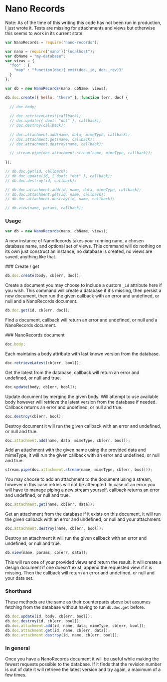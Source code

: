 Nano Records
===

Note: As of the time of this writing this code has not been run in production, I just wrote it. Tests are missing for attachments and views but otherwise this seems to work in its current state.

```javascript
var NanoRecords = require('nano-records');

var nano = require('nano')("localhost");
var dbName = "my-database";
var views = {
  "foo" : {
    "map" : "function(doc){ emit(doc._id, doc._rev)}"
  }
};

var db = new NanoRecords(nano, dbName, views);

db.doc.create({ hello: "there" }, function (err, doc) {
  
  // doc.body;
  
  // doc.retrieveLatest(callback);
  // doc.update({ doot: "dot" }, callback);
  // doc.destroy(callback);
  
  // doc.attachment.add(name, data, mimeType, callback);
  // doc.attachment.get(name, callback);
  // doc.attachment.destroy(name, callback);

  // stream.pipe(doc.attachment.stream(name, mimeType, callback));
  
});

// db.doc.get(id, callback);
// db.doc.update(id, { doot: "dot" }, callback);
// db.doc.destroy(id, callback);

// db.doc.attachment.add(id, name, data, mimeType, callback);
// db.doc.attachment.get(id, name, callback);
// db.doc.attachment.destroy(id, name, callback);

// db.view(name, params, callback);
```

### Usage

```javascript
var db = new NanoRecords(nano, dbName, views);
```

A new instance of NanoRecords takes your running nano, a chosen database name, and optional set of views. This command will do nothing on its own just construct an instance, no database is created, no views are saved, anything like that.

### Create / get

```javascript
db.doc.create(body, cb[err, doc]);
```

Create a document you may choose to include a custom `_id` attribute here if you wish. This command will create a database if it's missing, then persist a new document, then run the given callback with an error and undefined, or null and a NanoRecords document.

```javascript
db.doc.get(id, cb[err, doc]);
```

Find a document, callback will return an error and undefined, or null and a NanoRecords document.

### NanoRecords document

```javascript
doc.body;
```

Each maintains a body attribute with last known version from the database.

```javascript
doc.retrieveLatest(cb[err, bool]);
```

Get the latest from the database, callback will return an error and undefined, or null and true.

```javascript
doc.update(body, cb[err, bool]);
```

Update document by merging the given body. Will attempt to use available body however will retrieve the latest version from the database if needed. Callback returns an error and undefined, or null and true.

```javascript
doc.destroy(cb[err, bool);
```

Destroy document it will run the given callback with an error and undefined, or null and true.

```javascript
doc.attachment.add(name, data, mimeType, cb[err, bool]);
```

Add an attachment with the given name using the provided data and mimeType, it will run the given callback with an error and undefined, or null and true.

```javascript
stream.pipe(doc.attachment.stream(name, mimeType, cb[err, bool]));
```

You may choose to add an attachment to the document using a stream, however in this case retries will not be attempted. In case of an error you will have to manage piping a new stream yourself, callback returns an error and undefined, or null and true.

```javascript
doc.attachment.get(name, cb[err, data]);
```

Get an attachment from the database if it exists on this document, it will run the given callback with an error and undefined, or null and your attachment.

```javascript
doc.attachment.destroy(name, cb[err, bool]);
```

Destroy an attachment it will run the given callback with an error and undefined, or null and true.

```javascript
db.view(name, params, cb[err, data]);
```

This will run one of your provided views and return the result. It will create a design document if one doesn't exist, append the requested view if it is missing. Then the callback will return an error and undefined, or null and your data set.

### Shorthand

These methods are the same as their counterparts above but assumes fetching from the database without having to run `db.doc.get` before.

```javascript
db.doc.update(id, body, cb[err, bool]);
db.doc.destroy(id, cb[err, bool]);
db.doc.attachment.add(id, name, data, mimeType, cb[err, bool]);
db.doc.attachment.get(id, name, cb[err, data]);
db.doc.attachment.destroy(id, name, cb[err, bool]);
```

### In general

Once you have a NanoRecords document it will be useful while making the fewest requests possible to the database. If it finds that the revision number is out of date it will retrieve the latest version and try again, a maximum of a few times.

